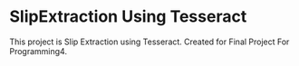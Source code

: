 # SlipExtraction Using Tesseract
This project is Slip Extraction using Tesseract. Created for Final Project For Programming4.
